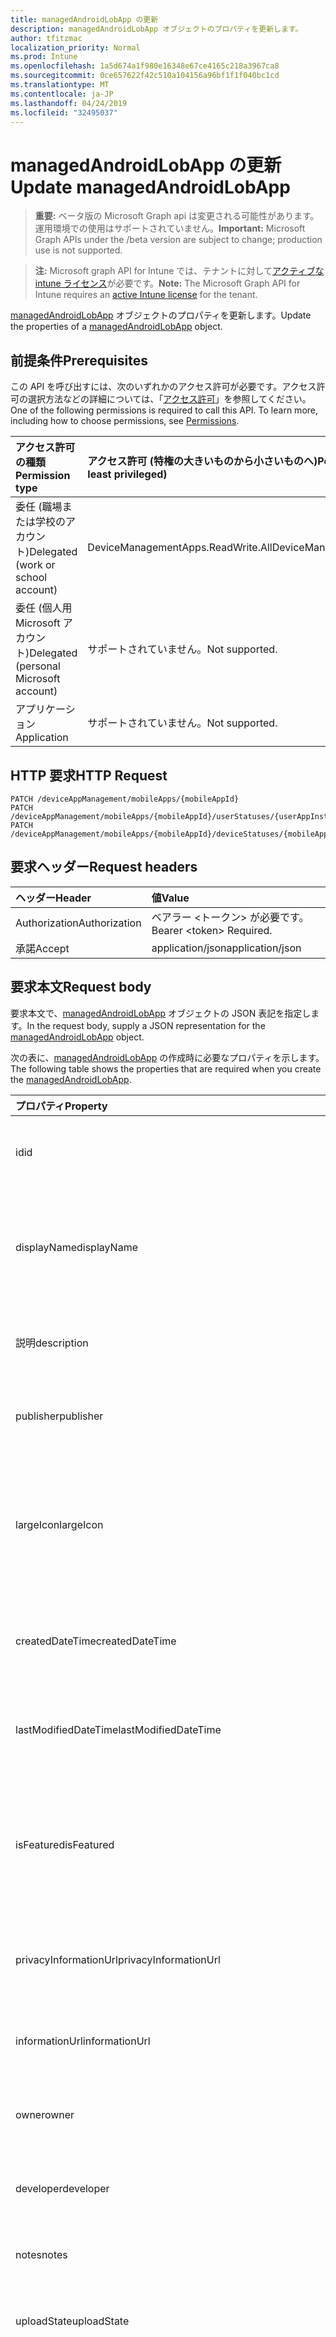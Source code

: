```yaml
---
title: managedAndroidLobApp の更新
description: managedAndroidLobApp オブジェクトのプロパティを更新します。
author: tfitzmac
localization_priority: Normal
ms.prod: Intune
ms.openlocfilehash: 1a5d674a1f980e16348e67ce4165c218a3967ca8
ms.sourcegitcommit: 0ce657622f42c510a104156a96bf1f1f040bc1cd
ms.translationtype: MT
ms.contentlocale: ja-JP
ms.lasthandoff: 04/24/2019
ms.locfileid: "32495037"
---
```

# <a name="update-managedandroidlobapp"></a><span data-ttu-id="0b0ff-103">managedAndroidLobApp の更新</span><span class="sxs-lookup"><span data-stu-id="0b0ff-103">Update managedAndroidLobApp</span></span>

> <span data-ttu-id="0b0ff-104">**重要:** ベータ版の Microsoft Graph api は変更される可能性があります。運用環境での使用はサポートされていません。</span><span class="sxs-lookup"><span data-stu-id="0b0ff-104">**Important:** Microsoft Graph APIs under the /beta version are subject to change; production use is not supported.</span></span>

> <span data-ttu-id="0b0ff-105">**注:** Microsoft graph API for Intune では、テナントに対して[アクティブな intune ライセンス](https://go.microsoft.com/fwlink/?linkid=839381)が必要です。</span><span class="sxs-lookup"><span data-stu-id="0b0ff-105">**Note:** The Microsoft Graph API for Intune requires an [active Intune license](https://go.microsoft.com/fwlink/?linkid=839381) for the tenant.</span></span>

<span data-ttu-id="0b0ff-106">[managedAndroidLobApp](../resources/intune-apps-managedandroidlobapp.md) オブジェクトのプロパティを更新します。</span><span class="sxs-lookup"><span data-stu-id="0b0ff-106">Update the properties of a [managedAndroidLobApp](../resources/intune-apps-managedandroidlobapp.md) object.</span></span>

## <a name="prerequisites"></a><span data-ttu-id="0b0ff-107">前提条件</span><span class="sxs-lookup"><span data-stu-id="0b0ff-107">Prerequisites</span></span>
<span data-ttu-id="0b0ff-p101">この API を呼び出すには、次のいずれかのアクセス許可が必要です。アクセス許可の選択方法などの詳細については、「[アクセス許可](/graph/permissions-reference)」を参照してください。</span><span class="sxs-lookup"><span data-stu-id="0b0ff-p101">One of the following permissions is required to call this API. To learn more, including how to choose permissions, see [Permissions](/graph/permissions-reference).</span></span>

|<span data-ttu-id="0b0ff-110">アクセス許可の種類</span><span class="sxs-lookup"><span data-stu-id="0b0ff-110">Permission type</span></span>|<span data-ttu-id="0b0ff-111">アクセス許可 (特権の大きいものから小さいものへ)</span><span class="sxs-lookup"><span data-stu-id="0b0ff-111">Permissions (from most to least privileged)</span></span>|
|:---|:---|
|<span data-ttu-id="0b0ff-112">委任 (職場または学校のアカウント)</span><span class="sxs-lookup"><span data-stu-id="0b0ff-112">Delegated (work or school account)</span></span>|<span data-ttu-id="0b0ff-113">DeviceManagementApps.ReadWrite.All</span><span class="sxs-lookup"><span data-stu-id="0b0ff-113">DeviceManagementApps.ReadWrite.All</span></span>|
|<span data-ttu-id="0b0ff-114">委任 (個人用 Microsoft アカウント)</span><span class="sxs-lookup"><span data-stu-id="0b0ff-114">Delegated (personal Microsoft account)</span></span>|<span data-ttu-id="0b0ff-115">サポートされていません。</span><span class="sxs-lookup"><span data-stu-id="0b0ff-115">Not supported.</span></span>|
|<span data-ttu-id="0b0ff-116">アプリケーション</span><span class="sxs-lookup"><span data-stu-id="0b0ff-116">Application</span></span>|<span data-ttu-id="0b0ff-117">サポートされていません。</span><span class="sxs-lookup"><span data-stu-id="0b0ff-117">Not supported.</span></span>|

## <a name="http-request"></a><span data-ttu-id="0b0ff-118">HTTP 要求</span><span class="sxs-lookup"><span data-stu-id="0b0ff-118">HTTP Request</span></span>
<!-- {
  "blockType": "ignored"
}
-->
``` http
PATCH /deviceAppManagement/mobileApps/{mobileAppId}
PATCH /deviceAppManagement/mobileApps/{mobileAppId}/userStatuses/{userAppInstallStatusId}/app
PATCH /deviceAppManagement/mobileApps/{mobileAppId}/deviceStatuses/{mobileAppInstallStatusId}/app
```

## <a name="request-headers"></a><span data-ttu-id="0b0ff-119">要求ヘッダー</span><span class="sxs-lookup"><span data-stu-id="0b0ff-119">Request headers</span></span>
|<span data-ttu-id="0b0ff-120">ヘッダー</span><span class="sxs-lookup"><span data-stu-id="0b0ff-120">Header</span></span>|<span data-ttu-id="0b0ff-121">値</span><span class="sxs-lookup"><span data-stu-id="0b0ff-121">Value</span></span>|
|:---|:---|
|<span data-ttu-id="0b0ff-122">Authorization</span><span class="sxs-lookup"><span data-stu-id="0b0ff-122">Authorization</span></span>|<span data-ttu-id="0b0ff-123">ベアラー &lt;トークン&gt; が必要です。</span><span class="sxs-lookup"><span data-stu-id="0b0ff-123">Bearer &lt;token&gt; Required.</span></span>|
|<span data-ttu-id="0b0ff-124">承諾</span><span class="sxs-lookup"><span data-stu-id="0b0ff-124">Accept</span></span>|<span data-ttu-id="0b0ff-125">application/json</span><span class="sxs-lookup"><span data-stu-id="0b0ff-125">application/json</span></span>|

## <a name="request-body"></a><span data-ttu-id="0b0ff-126">要求本文</span><span class="sxs-lookup"><span data-stu-id="0b0ff-126">Request body</span></span>
<span data-ttu-id="0b0ff-127">要求本文で、[managedAndroidLobApp](../resources/intune-apps-managedandroidlobapp.md) オブジェクトの JSON 表記を指定します。</span><span class="sxs-lookup"><span data-stu-id="0b0ff-127">In the request body, supply a JSON representation for the [managedAndroidLobApp](../resources/intune-apps-managedandroidlobapp.md) object.</span></span>

<span data-ttu-id="0b0ff-128">次の表に、[managedAndroidLobApp](../resources/intune-apps-managedandroidlobapp.md) の作成時に必要なプロパティを示します。</span><span class="sxs-lookup"><span data-stu-id="0b0ff-128">The following table shows the properties that are required when you create the [managedAndroidLobApp](../resources/intune-apps-managedandroidlobapp.md).</span></span>

|<span data-ttu-id="0b0ff-129">プロパティ</span><span class="sxs-lookup"><span data-stu-id="0b0ff-129">Property</span></span>|<span data-ttu-id="0b0ff-130">型</span><span class="sxs-lookup"><span data-stu-id="0b0ff-130">Type</span></span>|<span data-ttu-id="0b0ff-131">説明</span><span class="sxs-lookup"><span data-stu-id="0b0ff-131">Description</span></span>|
|:---|:---|:---|
|<span data-ttu-id="0b0ff-132">id</span><span class="sxs-lookup"><span data-stu-id="0b0ff-132">id</span></span>|<span data-ttu-id="0b0ff-133">文字列型 (String)</span><span class="sxs-lookup"><span data-stu-id="0b0ff-133">String</span></span>|<span data-ttu-id="0b0ff-134">エンティティのキー。</span><span class="sxs-lookup"><span data-stu-id="0b0ff-134">Key of the entity.</span></span> <span data-ttu-id="0b0ff-135">[mobileApp](../resources/intune-apps-mobileapp.md) から継承します</span><span class="sxs-lookup"><span data-stu-id="0b0ff-135">Inherited from [mobileApp](../resources/intune-apps-mobileapp.md)</span></span>|
|<span data-ttu-id="0b0ff-136">displayName</span><span class="sxs-lookup"><span data-stu-id="0b0ff-136">displayName</span></span>|<span data-ttu-id="0b0ff-137">String</span><span class="sxs-lookup"><span data-stu-id="0b0ff-137">String</span></span>|<span data-ttu-id="0b0ff-138">管理者が提供またはインポートしたアプリのタイトル。</span><span class="sxs-lookup"><span data-stu-id="0b0ff-138">The admin provided or imported title of the app.</span></span> <span data-ttu-id="0b0ff-139">[mobileApp](../resources/intune-apps-mobileapp.md) から継承します</span><span class="sxs-lookup"><span data-stu-id="0b0ff-139">Inherited from [mobileApp](../resources/intune-apps-mobileapp.md)</span></span>|
|<span data-ttu-id="0b0ff-140">説明</span><span class="sxs-lookup"><span data-stu-id="0b0ff-140">description</span></span>|<span data-ttu-id="0b0ff-141">String</span><span class="sxs-lookup"><span data-stu-id="0b0ff-141">String</span></span>|<span data-ttu-id="0b0ff-142">アプリの説明。</span><span class="sxs-lookup"><span data-stu-id="0b0ff-142">The description of the app.</span></span> <span data-ttu-id="0b0ff-143">[mobileApp](../resources/intune-apps-mobileapp.md) から継承します</span><span class="sxs-lookup"><span data-stu-id="0b0ff-143">Inherited from [mobileApp](../resources/intune-apps-mobileapp.md)</span></span>|
|<span data-ttu-id="0b0ff-144">publisher</span><span class="sxs-lookup"><span data-stu-id="0b0ff-144">publisher</span></span>|<span data-ttu-id="0b0ff-145">String</span><span class="sxs-lookup"><span data-stu-id="0b0ff-145">String</span></span>|<span data-ttu-id="0b0ff-146">アプリの発行元。</span><span class="sxs-lookup"><span data-stu-id="0b0ff-146">The publisher of the app.</span></span> <span data-ttu-id="0b0ff-147">[mobileApp](../resources/intune-apps-mobileapp.md) から継承します</span><span class="sxs-lookup"><span data-stu-id="0b0ff-147">Inherited from [mobileApp](../resources/intune-apps-mobileapp.md)</span></span>|
|<span data-ttu-id="0b0ff-148">largeIcon</span><span class="sxs-lookup"><span data-stu-id="0b0ff-148">largeIcon</span></span>|[<span data-ttu-id="0b0ff-149">mimeContent</span><span class="sxs-lookup"><span data-stu-id="0b0ff-149">mimeContent</span></span>](../resources/intune-shared-mimecontent.md)|<span data-ttu-id="0b0ff-150">アプリの詳細に表示され、アイコンのアップロードに使用される大きいアイコン。</span><span class="sxs-lookup"><span data-stu-id="0b0ff-150">The large icon, to be displayed in the app details and used for upload of the icon.</span></span> <span data-ttu-id="0b0ff-151">[mobileApp](../resources/intune-apps-mobileapp.md) から継承します</span><span class="sxs-lookup"><span data-stu-id="0b0ff-151">Inherited from [mobileApp](../resources/intune-apps-mobileapp.md)</span></span>|
|<span data-ttu-id="0b0ff-152">createdDateTime</span><span class="sxs-lookup"><span data-stu-id="0b0ff-152">createdDateTime</span></span>|<span data-ttu-id="0b0ff-153">DateTimeOffset</span><span class="sxs-lookup"><span data-stu-id="0b0ff-153">DateTimeOffset</span></span>|<span data-ttu-id="0b0ff-154">アプリが作成された日時。</span><span class="sxs-lookup"><span data-stu-id="0b0ff-154">The date and time the app was created.</span></span> <span data-ttu-id="0b0ff-155">[mobileApp](../resources/intune-apps-mobileapp.md) から継承します</span><span class="sxs-lookup"><span data-stu-id="0b0ff-155">Inherited from [mobileApp](../resources/intune-apps-mobileapp.md)</span></span>|
|<span data-ttu-id="0b0ff-156">lastModifiedDateTime</span><span class="sxs-lookup"><span data-stu-id="0b0ff-156">lastModifiedDateTime</span></span>|<span data-ttu-id="0b0ff-157">DateTimeOffset</span><span class="sxs-lookup"><span data-stu-id="0b0ff-157">DateTimeOffset</span></span>|<span data-ttu-id="0b0ff-158">アプリが最後に変更された日時。</span><span class="sxs-lookup"><span data-stu-id="0b0ff-158">The date and time the app was last modified.</span></span> <span data-ttu-id="0b0ff-159">[mobileApp](../resources/intune-apps-mobileapp.md) から継承します</span><span class="sxs-lookup"><span data-stu-id="0b0ff-159">Inherited from [mobileApp](../resources/intune-apps-mobileapp.md)</span></span>|
|<span data-ttu-id="0b0ff-160">isFeatured</span><span class="sxs-lookup"><span data-stu-id="0b0ff-160">isFeatured</span></span>|<span data-ttu-id="0b0ff-161">Boolean</span><span class="sxs-lookup"><span data-stu-id="0b0ff-161">Boolean</span></span>|<span data-ttu-id="0b0ff-162">アプリが管理者のおすすめとしてマークされたかどうかを示す値。[mobileApp](../resources/intune-apps-mobileapp.md) から継承します</span><span class="sxs-lookup"><span data-stu-id="0b0ff-162">The value indicating whether the app is marked as featured by the admin. Inherited from [mobileApp](../resources/intune-apps-mobileapp.md)</span></span>|
|<span data-ttu-id="0b0ff-163">privacyInformationUrl</span><span class="sxs-lookup"><span data-stu-id="0b0ff-163">privacyInformationUrl</span></span>|<span data-ttu-id="0b0ff-164">String</span><span class="sxs-lookup"><span data-stu-id="0b0ff-164">String</span></span>|<span data-ttu-id="0b0ff-165">プライバシーに関する声明の URL。</span><span class="sxs-lookup"><span data-stu-id="0b0ff-165">The privacy statement Url.</span></span> <span data-ttu-id="0b0ff-166">[mobileApp](../resources/intune-apps-mobileapp.md) から継承します</span><span class="sxs-lookup"><span data-stu-id="0b0ff-166">Inherited from [mobileApp](../resources/intune-apps-mobileapp.md)</span></span>|
|<span data-ttu-id="0b0ff-167">informationUrl</span><span class="sxs-lookup"><span data-stu-id="0b0ff-167">informationUrl</span></span>|<span data-ttu-id="0b0ff-168">String</span><span class="sxs-lookup"><span data-stu-id="0b0ff-168">String</span></span>|<span data-ttu-id="0b0ff-169">詳細情報の URL。</span><span class="sxs-lookup"><span data-stu-id="0b0ff-169">The more information Url.</span></span> <span data-ttu-id="0b0ff-170">[mobileApp](../resources/intune-apps-mobileapp.md) から継承します</span><span class="sxs-lookup"><span data-stu-id="0b0ff-170">Inherited from [mobileApp](../resources/intune-apps-mobileapp.md)</span></span>|
|<span data-ttu-id="0b0ff-171">owner</span><span class="sxs-lookup"><span data-stu-id="0b0ff-171">owner</span></span>|<span data-ttu-id="0b0ff-172">String</span><span class="sxs-lookup"><span data-stu-id="0b0ff-172">String</span></span>|<span data-ttu-id="0b0ff-173">アプリの所有者。</span><span class="sxs-lookup"><span data-stu-id="0b0ff-173">The owner of the app.</span></span> <span data-ttu-id="0b0ff-174">[mobileApp](../resources/intune-apps-mobileapp.md) から継承します</span><span class="sxs-lookup"><span data-stu-id="0b0ff-174">Inherited from [mobileApp](../resources/intune-apps-mobileapp.md)</span></span>|
|<span data-ttu-id="0b0ff-175">developer</span><span class="sxs-lookup"><span data-stu-id="0b0ff-175">developer</span></span>|<span data-ttu-id="0b0ff-176">String</span><span class="sxs-lookup"><span data-stu-id="0b0ff-176">String</span></span>|<span data-ttu-id="0b0ff-177">アプリの開発者。</span><span class="sxs-lookup"><span data-stu-id="0b0ff-177">The developer of the app.</span></span> <span data-ttu-id="0b0ff-178">[mobileApp](../resources/intune-apps-mobileapp.md) から継承します</span><span class="sxs-lookup"><span data-stu-id="0b0ff-178">Inherited from [mobileApp](../resources/intune-apps-mobileapp.md)</span></span>|
|<span data-ttu-id="0b0ff-179">notes</span><span class="sxs-lookup"><span data-stu-id="0b0ff-179">notes</span></span>|<span data-ttu-id="0b0ff-180">String</span><span class="sxs-lookup"><span data-stu-id="0b0ff-180">String</span></span>|<span data-ttu-id="0b0ff-181">アプリ用のメモ。</span><span class="sxs-lookup"><span data-stu-id="0b0ff-181">Notes for the app.</span></span> <span data-ttu-id="0b0ff-182">[mobileApp](../resources/intune-apps-mobileapp.md) から継承します</span><span class="sxs-lookup"><span data-stu-id="0b0ff-182">Inherited from [mobileApp](../resources/intune-apps-mobileapp.md)</span></span>|
|<span data-ttu-id="0b0ff-183">uploadState</span><span class="sxs-lookup"><span data-stu-id="0b0ff-183">uploadState</span></span>|<span data-ttu-id="0b0ff-184">Int32</span><span class="sxs-lookup"><span data-stu-id="0b0ff-184">Int32</span></span>|<span data-ttu-id="0b0ff-185">アップロード状態。</span><span class="sxs-lookup"><span data-stu-id="0b0ff-185">The upload state.</span></span> <span data-ttu-id="0b0ff-186">[mobileApp](../resources/intune-apps-mobileapp.md) から継承します</span><span class="sxs-lookup"><span data-stu-id="0b0ff-186">Inherited from [mobileApp](../resources/intune-apps-mobileapp.md)</span></span>|
|<span data-ttu-id="0b0ff-187">publishingState</span><span class="sxs-lookup"><span data-stu-id="0b0ff-187">publishingState</span></span>|[<span data-ttu-id="0b0ff-188">mobileAppPublishingState</span><span class="sxs-lookup"><span data-stu-id="0b0ff-188">mobileAppPublishingState</span></span>](../resources/intune-apps-mobileapppublishingstate.md)|<span data-ttu-id="0b0ff-189">アプリの発行の状態。</span><span class="sxs-lookup"><span data-stu-id="0b0ff-189">The publishing state for the app.</span></span> <span data-ttu-id="0b0ff-190">アプリが発行されていない限り、アプリを割り当てることができません。</span><span class="sxs-lookup"><span data-stu-id="0b0ff-190">The app cannot be assigned unless the app is published.</span></span> <span data-ttu-id="0b0ff-191">[mobileApp](../resources/intune-apps-mobileapp.md)から継承されます。</span><span class="sxs-lookup"><span data-stu-id="0b0ff-191">Inherited from [mobileApp](../resources/intune-apps-mobileapp.md).</span></span> <span data-ttu-id="0b0ff-192">使用可能な値は、`notPublished`、`processing`、`published` です。</span><span class="sxs-lookup"><span data-stu-id="0b0ff-192">Possible values are: `notPublished`, `processing`, `published`.</span></span>|
|<span data-ttu-id="0b0ff-193">isAssigned</span><span class="sxs-lookup"><span data-stu-id="0b0ff-193">isAssigned</span></span>|<span data-ttu-id="0b0ff-194">Boolean</span><span class="sxs-lookup"><span data-stu-id="0b0ff-194">Boolean</span></span>|<span data-ttu-id="0b0ff-195">アプリが少なくとも1つのグループに割り当てられているかどうかを示す値。</span><span class="sxs-lookup"><span data-stu-id="0b0ff-195">The value indicating whether the app is assigned to at least one group.</span></span> <span data-ttu-id="0b0ff-196">[mobileApp](../resources/intune-apps-mobileapp.md) から継承します</span><span class="sxs-lookup"><span data-stu-id="0b0ff-196">Inherited from [mobileApp](../resources/intune-apps-mobileapp.md)</span></span>|
|<span data-ttu-id="0b0ff-197">roleScopeTagIds</span><span class="sxs-lookup"><span data-stu-id="0b0ff-197">roleScopeTagIds</span></span>|<span data-ttu-id="0b0ff-198">String collection</span><span class="sxs-lookup"><span data-stu-id="0b0ff-198">String collection</span></span>|<span data-ttu-id="0b0ff-199">このモバイルアプリの範囲タグ id のリスト。</span><span class="sxs-lookup"><span data-stu-id="0b0ff-199">List of scope tag ids for this mobile app.</span></span> <span data-ttu-id="0b0ff-200">[mobileApp](../resources/intune-apps-mobileapp.md) から継承します</span><span class="sxs-lookup"><span data-stu-id="0b0ff-200">Inherited from [mobileApp](../resources/intune-apps-mobileapp.md)</span></span>|
|<span data-ttu-id="0b0ff-201">dependentappcount</span><span class="sxs-lookup"><span data-stu-id="0b0ff-201">dependentAppCount</span></span>|<span data-ttu-id="0b0ff-202">Int32</span><span class="sxs-lookup"><span data-stu-id="0b0ff-202">Int32</span></span>|<span data-ttu-id="0b0ff-203">子アプリが持つ依存関係の合計数。</span><span class="sxs-lookup"><span data-stu-id="0b0ff-203">The total number of dependencies the child app has.</span></span> <span data-ttu-id="0b0ff-204">[mobileApp](../resources/intune-apps-mobileapp.md) から継承します</span><span class="sxs-lookup"><span data-stu-id="0b0ff-204">Inherited from [mobileApp](../resources/intune-apps-mobileapp.md)</span></span>|
|<span data-ttu-id="0b0ff-205">appAvailability</span><span class="sxs-lookup"><span data-stu-id="0b0ff-205">appAvailability</span></span>|[<span data-ttu-id="0b0ff-206">managedappavailability</span><span class="sxs-lookup"><span data-stu-id="0b0ff-206">managedAppAvailability</span></span>](../resources/intune-apps-managedappavailability.md)|<span data-ttu-id="0b0ff-207">アプリケーションの可用性。</span><span class="sxs-lookup"><span data-stu-id="0b0ff-207">The Application's availability.</span></span> <span data-ttu-id="0b0ff-208">[managedapp](../resources/intune-apps-managedapp.md)から継承されます。</span><span class="sxs-lookup"><span data-stu-id="0b0ff-208">Inherited from [managedApp](../resources/intune-apps-managedapp.md).</span></span> <span data-ttu-id="0b0ff-209">可能な値は、`global`、`lineOfBusiness` です。</span><span class="sxs-lookup"><span data-stu-id="0b0ff-209">Possible values are: `global`, `lineOfBusiness`.</span></span>|
|<span data-ttu-id="0b0ff-210">version</span><span class="sxs-lookup"><span data-stu-id="0b0ff-210">version</span></span>|<span data-ttu-id="0b0ff-211">String</span><span class="sxs-lookup"><span data-stu-id="0b0ff-211">String</span></span>|<span data-ttu-id="0b0ff-212">アプリケーションのバージョン。</span><span class="sxs-lookup"><span data-stu-id="0b0ff-212">The Application's version.</span></span> <span data-ttu-id="0b0ff-213">[managedApp](../resources/intune-apps-managedapp.md) から継承します</span><span class="sxs-lookup"><span data-stu-id="0b0ff-213">Inherited from [managedApp](../resources/intune-apps-managedapp.md)</span></span>|
|<span data-ttu-id="0b0ff-214">committedContentVersion</span><span class="sxs-lookup"><span data-stu-id="0b0ff-214">committedContentVersion</span></span>|<span data-ttu-id="0b0ff-215">String</span><span class="sxs-lookup"><span data-stu-id="0b0ff-215">String</span></span>|<span data-ttu-id="0b0ff-216">内部にコミットされたコンテンツのバージョン。</span><span class="sxs-lookup"><span data-stu-id="0b0ff-216">The internal committed content version.</span></span> <span data-ttu-id="0b0ff-217">[managedMobileLobApp](../resources/intune-apps-managedmobilelobapp.md) から継承します</span><span class="sxs-lookup"><span data-stu-id="0b0ff-217">Inherited from [managedMobileLobApp](../resources/intune-apps-managedmobilelobapp.md)</span></span>|
|<span data-ttu-id="0b0ff-218">fileName</span><span class="sxs-lookup"><span data-stu-id="0b0ff-218">fileName</span></span>|<span data-ttu-id="0b0ff-219">String</span><span class="sxs-lookup"><span data-stu-id="0b0ff-219">String</span></span>|<span data-ttu-id="0b0ff-220">メインの LOB アプリケーションのファイル名。</span><span class="sxs-lookup"><span data-stu-id="0b0ff-220">The name of the main Lob application file.</span></span> <span data-ttu-id="0b0ff-221">[managedMobileLobApp](../resources/intune-apps-managedmobilelobapp.md) から継承します</span><span class="sxs-lookup"><span data-stu-id="0b0ff-221">Inherited from [managedMobileLobApp](../resources/intune-apps-managedmobilelobapp.md)</span></span>|
|<span data-ttu-id="0b0ff-222">size</span><span class="sxs-lookup"><span data-stu-id="0b0ff-222">size</span></span>|<span data-ttu-id="0b0ff-223">Int64</span><span class="sxs-lookup"><span data-stu-id="0b0ff-223">Int64</span></span>|<span data-ttu-id="0b0ff-224">アップロードされたすべてのファイルを含む合計サイズ。</span><span class="sxs-lookup"><span data-stu-id="0b0ff-224">The total size, including all uploaded files.</span></span> <span data-ttu-id="0b0ff-225">[managedMobileLobApp](../resources/intune-apps-managedmobilelobapp.md) から継承します</span><span class="sxs-lookup"><span data-stu-id="0b0ff-225">Inherited from [managedMobileLobApp](../resources/intune-apps-managedmobilelobapp.md)</span></span>|
|<span data-ttu-id="0b0ff-226">packageId</span><span class="sxs-lookup"><span data-stu-id="0b0ff-226">packageId</span></span>|<span data-ttu-id="0b0ff-227">文字列型 (String)</span><span class="sxs-lookup"><span data-stu-id="0b0ff-227">String</span></span>|<span data-ttu-id="0b0ff-228">パッケージの識別子。</span><span class="sxs-lookup"><span data-stu-id="0b0ff-228">The package identifier.</span></span>|
|<span data-ttu-id="0b0ff-229">identityName</span><span class="sxs-lookup"><span data-stu-id="0b0ff-229">identityName</span></span>|<span data-ttu-id="0b0ff-230">String</span><span class="sxs-lookup"><span data-stu-id="0b0ff-230">String</span></span>|<span data-ttu-id="0b0ff-231">ID 名。</span><span class="sxs-lookup"><span data-stu-id="0b0ff-231">The Identity Name.</span></span>|
|<span data-ttu-id="0b0ff-232">minimumSupportedOperatingSystem</span><span class="sxs-lookup"><span data-stu-id="0b0ff-232">minimumSupportedOperatingSystem</span></span>|[<span data-ttu-id="0b0ff-233">androidMinimumOperatingSystem</span><span class="sxs-lookup"><span data-stu-id="0b0ff-233">androidMinimumOperatingSystem</span></span>](../resources/intune-apps-androidminimumoperatingsystem.md)|<span data-ttu-id="0b0ff-234">該当するオペレーティング システムの最小の値。</span><span class="sxs-lookup"><span data-stu-id="0b0ff-234">The value for the minimum applicable operating system.</span></span>|
|<span data-ttu-id="0b0ff-235">versionName</span><span class="sxs-lookup"><span data-stu-id="0b0ff-235">versionName</span></span>|<span data-ttu-id="0b0ff-236">String</span><span class="sxs-lookup"><span data-stu-id="0b0ff-236">String</span></span>|<span data-ttu-id="0b0ff-237">管理対象 Android 基幹業務 (LoB) アプリのバージョン名。</span><span class="sxs-lookup"><span data-stu-id="0b0ff-237">The version name of managed Android Line of Business (LoB) app.</span></span>|
|<span data-ttu-id="0b0ff-238">versionCode</span><span class="sxs-lookup"><span data-stu-id="0b0ff-238">versionCode</span></span>|<span data-ttu-id="0b0ff-239">String</span><span class="sxs-lookup"><span data-stu-id="0b0ff-239">String</span></span>|<span data-ttu-id="0b0ff-240">管理対象 Android 基幹業務 (LoB) アプリのバージョン コード。</span><span class="sxs-lookup"><span data-stu-id="0b0ff-240">The version code of managed Android Line of Business (LoB) app.</span></span>|
|<span data-ttu-id="0b0ff-241">identityVersion</span><span class="sxs-lookup"><span data-stu-id="0b0ff-241">identityVersion</span></span>|<span data-ttu-id="0b0ff-242">String</span><span class="sxs-lookup"><span data-stu-id="0b0ff-242">String</span></span>|<span data-ttu-id="0b0ff-243">ID のバージョン。</span><span class="sxs-lookup"><span data-stu-id="0b0ff-243">The identity version.</span></span>|



## <a name="response"></a><span data-ttu-id="0b0ff-244">応答</span><span class="sxs-lookup"><span data-stu-id="0b0ff-244">Response</span></span>
<span data-ttu-id="0b0ff-245">成功した場合、このメソッドは `200 OK` 応答コードと、更新された [managedAndroidLobApp](../resources/intune-apps-managedandroidlobapp.md) オブジェクトを応答本文で返します。</span><span class="sxs-lookup"><span data-stu-id="0b0ff-245">If successful, this method returns a `200 OK` response code and an updated [managedAndroidLobApp](../resources/intune-apps-managedandroidlobapp.md) object in the response body.</span></span>

## <a name="example"></a><span data-ttu-id="0b0ff-246">例</span><span class="sxs-lookup"><span data-stu-id="0b0ff-246">Example</span></span>

### <a name="request"></a><span data-ttu-id="0b0ff-247">要求</span><span class="sxs-lookup"><span data-stu-id="0b0ff-247">Request</span></span>
<span data-ttu-id="0b0ff-248">以下は、要求の例です。</span><span class="sxs-lookup"><span data-stu-id="0b0ff-248">Here is an example of the request.</span></span>
``` http
PATCH https://graph.microsoft.com/beta/deviceAppManagement/mobileApps/{mobileAppId}
Content-type: application/json
Content-length: 1491

{
  "@odata.type": "#microsoft.graph.managedAndroidLobApp",
  "displayName": "Display Name value",
  "description": "Description value",
  "publisher": "Publisher value",
  "largeIcon": {
    "@odata.type": "microsoft.graph.mimeContent",
    "type": "Type value",
    "value": "dmFsdWU="
  },
  "isFeatured": true,
  "privacyInformationUrl": "https://example.com/privacyInformationUrl/",
  "informationUrl": "https://example.com/informationUrl/",
  "owner": "Owner value",
  "developer": "Developer value",
  "notes": "Notes value",
  "uploadState": 11,
  "publishingState": "processing",
  "isAssigned": true,
  "roleScopeTagIds": [
    "Role Scope Tag Ids value"
  ],
  "dependentAppCount": 1,
  "appAvailability": "lineOfBusiness",
  "version": "Version value",
  "committedContentVersion": "Committed Content Version value",
  "fileName": "File Name value",
  "size": 4,
  "packageId": "Package Id value",
  "identityName": "Identity Name value",
  "minimumSupportedOperatingSystem": {
    "@odata.type": "microsoft.graph.androidMinimumOperatingSystem",
    "v4_0": true,
    "v4_0_3": true,
    "v4_1": true,
    "v4_2": true,
    "v4_3": true,
    "v4_4": true,
    "v5_0": true,
    "v5_1": true,
    "v6_0": true,
    "v7_0": true,
    "v7_1": true,
    "v8_0": true,
    "v8_1": true,
    "v9_0": true
  },
  "versionName": "Version Name value",
  "versionCode": "Version Code value",
  "identityVersion": "Identity Version value"
}
```

### <a name="response"></a><span data-ttu-id="0b0ff-249">応答</span><span class="sxs-lookup"><span data-stu-id="0b0ff-249">Response</span></span>
<span data-ttu-id="0b0ff-p124">以下は、応答の例です。注:簡潔にするために、ここに示す応答オブジェクトは切り詰められている場合があります。すべてのプロパティは実際の呼び出しから返されます。</span><span class="sxs-lookup"><span data-stu-id="0b0ff-p124">Here is an example of the response. Note: The response object shown here may be truncated for brevity. All of the properties will be returned from an actual call.</span></span>
``` http
HTTP/1.1 200 OK
Content-Type: application/json
Content-Length: 1663

{
  "@odata.type": "#microsoft.graph.managedAndroidLobApp",
  "id": "802b7ed3-7ed3-802b-d37e-2b80d37e2b80",
  "displayName": "Display Name value",
  "description": "Description value",
  "publisher": "Publisher value",
  "largeIcon": {
    "@odata.type": "microsoft.graph.mimeContent",
    "type": "Type value",
    "value": "dmFsdWU="
  },
  "createdDateTime": "2017-01-01T00:02:43.5775965-08:00",
  "lastModifiedDateTime": "2017-01-01T00:00:35.1329464-08:00",
  "isFeatured": true,
  "privacyInformationUrl": "https://example.com/privacyInformationUrl/",
  "informationUrl": "https://example.com/informationUrl/",
  "owner": "Owner value",
  "developer": "Developer value",
  "notes": "Notes value",
  "uploadState": 11,
  "publishingState": "processing",
  "isAssigned": true,
  "roleScopeTagIds": [
    "Role Scope Tag Ids value"
  ],
  "dependentAppCount": 1,
  "appAvailability": "lineOfBusiness",
  "version": "Version value",
  "committedContentVersion": "Committed Content Version value",
  "fileName": "File Name value",
  "size": 4,
  "packageId": "Package Id value",
  "identityName": "Identity Name value",
  "minimumSupportedOperatingSystem": {
    "@odata.type": "microsoft.graph.androidMinimumOperatingSystem",
    "v4_0": true,
    "v4_0_3": true,
    "v4_1": true,
    "v4_2": true,
    "v4_3": true,
    "v4_4": true,
    "v5_0": true,
    "v5_1": true,
    "v6_0": true,
    "v7_0": true,
    "v7_1": true,
    "v8_0": true,
    "v8_1": true,
    "v9_0": true
  },
  "versionName": "Version Name value",
  "versionCode": "Version Code value",
  "identityVersion": "Identity Version value"
}
```





